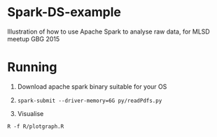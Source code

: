 # Spark-DS-example
Illustration of how to use Apache Spark to analyse raw data, for MLSD meetup GBG 2015


# Running

1) Download apache spark binary suitable for your OS

2) ```spark-submit --driver-memory=6G py/readPdfs.py```

3) Visualise

```R -f R/plotgraph.R```